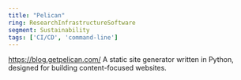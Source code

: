 ```yaml
---
title: "Pelican"
ring: ResearchInfrastructureSoftware
segment: Sustainability
tags: ['CI/CD', 'command-line']
---
```

https://blog.getpelican.com/
A static site generator written in Python, designed for building content-focused websites.
